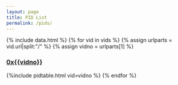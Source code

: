 ```yaml
---
layout: page
title: PID List
permalink: /pids/
---
```

{% include data.html %}
{% for vid in vids %}
  {% assign urlparts = vid.url|split:"/" %}
  {% assign vidno = urlparts[1] %}
<h3><a href="{{vid.url}}">0x{{vidno}}</a></h3>
  {%include pidtable.html vid=vidno %}
{% endfor %}
